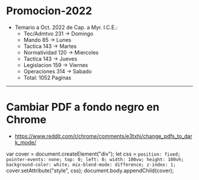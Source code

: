 # Promocion-2022

- Temario a Oct. 2022 de Cap. a Myr. I.C.E.:
  - Tec/Admtvo   231 -> Domingo
  - Mando         85 -> Lunes
  - Tactica      143 -> Martes
  - Normatividad 120 -> Miercoles
  - Tactica      143 -> Jueves
  - Legislacion  159 -> Viernes
  - Operaciones  314 -> Sabado
  - Total:      1052 Paginas


-----------------------------------------------------------------------------------
# Cambiar PDF a fondo negro en Chrome
  - https://www.reddit.com/r/chrome/comments/e3txhi/change_pdfs_to_dark_mode/
  
var cover = document.createElement("div");
let css = `
    position: fixed;
    pointer-events: none;
    top: 0;
    left: 0;
    width: 100vw;
    height: 100vh;
    background-color: white;
    mix-blend-mode: difference;
    z-index: 1;
`
cover.setAttribute("style", css);
document.body.appendChild(cover);
